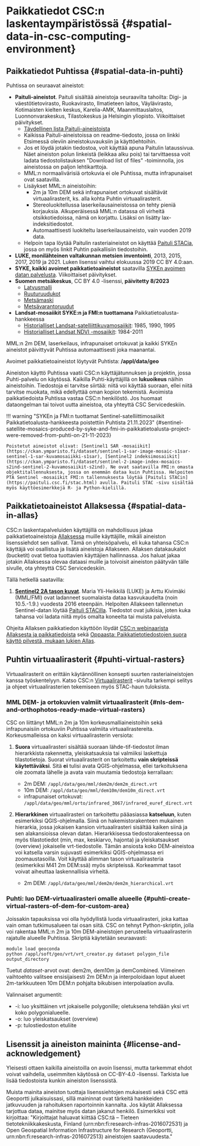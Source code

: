 # Paikkatiedot CSC:n laskentaympäristössä {#spatial-data-in-csc-computing-environment}

## Paikkatiedot Puhtissa {#spatial-data-in-puhti}

Puhtissa on seuraavat aineistot:

*   **Paituli-aineistot**. Paituli sisältää aineistoja seuraavilta tahoilta: Digi- ja väestötietovirasto, Ruokavirasto, Ilmatieteen laitos, Väylävirasto, Kotimaisten kielten keskus, Karelia-AMK, Maanmittauslaitos, Luonnonvarakeskus, Tilastokeskus ja Helsingin yliopisto. Viikoittaiset päivitykset. 
    -   [Täydellinen lista Paituli-aineistoista](https://paituli.csc.fi/metadata.html)
    -   Kaikissa Paituli-aineistoissa on readme-tiedosto, jossa on linkki Etsimessä oleviin aineistokuvauksiin ja käyttöehtoihin.
    -   Jos et löydä jotakin tiedostoa, voit käyttää apuna Paitulin lataussivua. Näet aineiston polun linkeistä (leikkaa alku pois) tai tarvittaessa voit ladata tiedostolistauksen "Download list of files" -toiminnolla, jos aineistossa on paljon lehtikarttoja.
    -   MML:n normaalivärisiä ortokuvia ei ole Puhtissa, mutta infrapunaiset ovat saatavilla.
    - Lisäykset MML:n aineistoihin:
        +   2m ja 10m DEM sekä infrapunaiset ortokuvat sisältävät virtuaalirasterit, ks. alla kohta Puhtin virtuaalirasterit.
        +   Stereoluokitellussa laserkeilausaineistossa on tehty pieniä korjauksia. Alkuperäisessä MML:n datassa oli virheitä otsikkotiedoissa, nämä on korjattu. Lisäksi on lisätty lax-indeksitiedostot.
        +   Automaattisesti luokiteltu laserkeilausaineisto, vain vuoden 2019 data.
    - Helpoin tapa löytää Paitulin rasteriaineistot on käyttää [Paituli STACia](https://paituli.csc.fi/stac.html), jossa on myös linkit Puhtin paikallisiin tiedostoihin.
*   **LUKE, monilähteinen valtakunnan metsien inventointi**, 2013, 2015, 2017, 2019 ja 2021. Luken lisenssi vaihtui elokuussa 2019 CC BY 4.0:aan.
*   **SYKE, kaikki avoimet paikkatietoaineistot** saatavilla [SYKEn avoimen datan palvelusta](https://www.syke.fi/fi-FI/Avoin_tieto/Paikkatietoaineistot/Ladattavat_paikkatietoaineistot).  Viikoittaiset päivitykset.
*   **Suomen metsäkeskus**, CC BY 4.0 -lisenssi, **päivitetty 8/2023**
    * [Latvusmalli](https://www.paikkatietohakemisto.fi/geonetwork/srv/fin/catalog.search#/metadata/0e7ad446-2999-4c94-ad0d-095991d8f80a)
    * [Ruuturuudukot](http://www.paikkatietohakemisto.fi/geonetwork/srv/fin/catalog.search#/metadata/3fa1beeb-ea6b-42b1-8e76-eb2bc8ac6d24)
    * [Metsämaski](https://www.paikkatietohakemisto.fi/geonetwork/srv/fin/catalog.search#/metadata/df99fbd3-44b3-4ffc-b84a-9459f318d545)
    * [Metsävarantoruudut](http://www.paikkatietohakemisto.fi/geonetwork/srv/fin/catalog.search#/metadata/332e5abf-63c2-4723-9c2d-4a926bbe587a)
*   **Landsat-mosaiikit SYKE:n ja FMI:n tuottamana** Paikkatietoalusta-hankkeessa
    -   [Historialliset Landsat-satelliittikuvamosaiikit](https://ckan.ymparisto.fi/dataset/historical-landsat-satellite-image-mosaics-href-historialliset-landsat-kuvamosaiikit-href): 1985, 1990, 1995
    -   [Historialliset Landsat NDVI -mosaiikit](https://ckan.ymparisto.fi/dataset/historical-landsat-image-index-mosaics-hind-historialliset-landsat-kuvaindeksimosaiikit-hind): 1984-2011

MML:n 2m DEM, laserkeilaus, infrapunaiset ortokuvat ja kaikki SYKEn aineistot päivittyvät Puhtissa automaattisesti joka maanantai.

Avoimet paikkatietoaineistot löytyvät Puhtista: **/appl/data/geo**

Aineiston käyttö Puhtissa vaatii CSC:n käyttäjätunnuksen ja projektin, jossa Puhti-palvelu on käytössä. Kaikilla Puhti-käyttäjillä on **lukuoikeus** näihin aineistoihin. Tiedostoja ei tarvitse siirtää: niitä voi käyttää suoraan, ellei niitä tarvitse muokata, mikä edellyttää oman kopion tekemistä. Avoimista paikkatiedoista Puhtissa vastaa CSC:n henkilöstö. Jos huomaat dataongelman tai toivot uutta aineistoa, ota yhteyttä CSC Servicedeskiin.

!!! warning "SYKEn ja FMI:n tuottamat Sentinel-satelliittimosaiikit Paikkatietoalusta-hankkeesta poistettiin Puhtista 21.11.2023" {#sentinel-satellite-mosaics-produced-by-syke-and-fmi-in-paikkatietoalusta-project-were-removed-from-puhti-on-21-11-2023}

    Poistetut aineistot olivat: [Sentinel1 SAR -mosaiikit](https://ckan.ymparisto.fi/dataset/sentinel-1-sar-image-mosaic-s1sar-sentinel-1-sar-kuvamosaiikki-s1sar), [Sentinel2 indeksimosaiikit](https://ckan.ymparisto.fi/dataset/sentinel-2-image-index-mosaics-s2ind-sentinel-2-kuvamosaiikit-s2ind). Ne ovat saatavilla FMI:n omasta objektitallennuksesta, jossa on enemmän dataa kuin Puhtissa. Helpoiten PTA Sentinel -mosaiikit FMI:n tallennuksesta löytää [Paituli STACin](https://paituli.csc.fi/stac.html) avulla. Paituli STAC -sivu sisältää myös käyttöesimerkkejä R- ja Python-kielillä.

## Paikkatietoaineistot Allaksessa {#spatial-data-in-allas}

CSC:n laskentapalveluiden käyttäjillä on mahdollisuus jakaa paikkatietoaineistoja [Allaksessa](../Allas/index.md) muille käyttäjille, mikäli aineiston lisenssiehdot sen sallivat. Tämä on yhteisöpalvelu, eli kuka tahansa CSC:n käyttäjä voi osallistua ja lisätä aineistoja Allakseen. Allaksen datakaukalot (bucketit) ovat tietoa tuottavien käyttäjien hallinnassa. Jos haluat jakaa jotakin Allaksessa olevaa dataasi muille ja toivoisit aineiston päätyvän tälle sivulle, ota yhteyttä CSC Servicedeskiin.

Tällä hetkellä saatavilla:

1.  **[Sentinel2 2A tason kuvat](https://a3s.fi/sentinel-readme/README.txt)**. Maria Yli-Heikkilä (LUKE) ja Arttu Kivimäki (MML/FMI) ovat ladanneet suomalaista dataa kasvukaudelta (noin 10.5.-1.9.) vuodesta 2016 eteenpäin. Helpoiten Allakseen tallennetun Sentinel-datan löytää [Paituli STACilla](https://paituli.csc.fi/stac.html). Tiedostot ovat julkisia, joten kuka tahansa voi ladata niitä myös omalta koneelta tai muista palveluista.

Ohjeita Allaksen paikkatiedon käyttöön löydät [CSC:n webinaarista Allaksesta ja paikkatiedoista](https://youtu.be/mnFXe2-dJ_g) sekä [Oppaasta: Paikkatietotiedostojen suora käyttö pilvestä, mukaan lukien Allas](../../support/tutorials/gis/gdal_cloud.md). 

## Puhtin virtuaalirasterit {#puhti-virtual-rasters}

Virtuaalirasterit on erittäin käytännöllinen konsepti suurten rasteriaineistojen kanssa työskentelyyn. Katso CSC:n [Virtuaalirasterit](../../support/tutorials/gis/virtual-rasters.md) -sivulta tarkempi selitys ja ohjeet virtuaalirasterien tekemiseen myös STAC-haun tuloksista.

### MML DEM- ja ortokuvien valmiit virtuaalirasterit {#nls-dem-and-orthophotos-ready-made-virtual-rasters}

CSC on liittänyt MML:n 2m ja 10m korkeusmalliaineistoihin sekä infrapunaisiin ortokuviin Puhtissa valmiita virtuaalirastereita. Korkeusmalleissa on kaksi virtuaalirasterin versiota:

1.  **Suora** virtuaalirasteri sisältää suoraan lähde-tif-tiedostot ilman hierarkkista rakennetta, yleiskatsauksia tai valmiiksi laskettuja tilastotietoja. Suorat virtuaalirasterit on tarkoitettu **vain skripteissä käytettäväksi**. Sitä **ei** tulisi avata QGIS-ohjelmassa, ellei tarkoituksena ole zoomata lähelle ja avata vain muutamia tiedostoja kerrallaan:
    *   2m DEM: `/appl/data/geo/mml/dem2m/dem2m_direct.vrt`
    *   10m DEM: `/appl/data/geo/mml/dem10m/dem10m_direct.vrt`
    *   infrapunaiset ortokuvat: `/appl/data/geo/mml/orto/infrared_3067/infrared_euref_direct.vrt`

2.  **Hierarkkinen** virtuaalirasteri on tarkoitettu pääasiassa **katseluun**, kuten esimerkiksi QGIS-ohjelmalla. Siinä on hakemistorakenteen mukainen hierarkia, jossa jokaisen kansion virtuaalirasteri sisältää kaiken siinä ja sen alakansioissa olevan datan. Hierarkkisessa tiedostorakenteessa on myös tilastotiedot (min, max, keskiarvo, hajonta) ja yleiskatsaukset (overview) jokaiselle vrt-tiedostolle. Tämän ansiosta koko DEM-aineistoa voi katsella varsin sujuvasti esimerkiksi QGIS-ohjelmassa eri zoomaustasoilla. Voit käyttää alimman tason virtuaalirasteria (esimerkiksi M41 2m DEM:ssä) myös skripteissä. Korkeammat tasot voivat aiheuttaa laskennallisia virheitä.

    *   2m DEM: `/appl/data/geo/mml/dem2m/dem2m_hierarchical.vrt`

### Puhti: luo DEM-virtuaalirasteri omalle alueelle {#puhti-create-virtual-rasters-of-dem-for-custom-area}

Joissakin tapauksissa voi olla hyödyllistä luoda virtuaalirasteri, joka kattaa vain oman tutkimusalueen tai osan siitä. CSC on tehnyt Python-skriptin, jolla voi rakentaa MML:n 2m ja 10m DEM-aineistojen perusteella virtuaalirasterin rajatulle alueelle Puhtissa. Skriptiä käytetään seuraavasti:

```
module load geoconda
python /appl/soft/geo/vrt/vrt_creator.py dataset polygon_file output_directory
```

Tuetut _dataset_-arvot ovat: dem2m, dem10m ja demCombined. Viimeinen vaihtoehto valitsee ensisijaisesti 2m DEM:n ja interpoloidaan loput alueet 2m-tarkkuuteen 10m DEM:n pohjalta bikubisen interpolaation avulla.

Valinnaiset argumentit:

*   -i: luo yksittäinen vrt jokaiselle polygonille; oletuksena tehdään yksi vrt koko polygonialueelle.
*   -o: luo yleiskatsaukset (overview)
*   -p: tulostiedoston etuliite


## Lisenssit ja aineiston maininta {#license-and-acknowledgement}

Yleisesti ottaen kaikilla aineistoilla on avoin lisenssi, mutta tarkemmat ehdot voivat vaihdella, useimmiten käytössä on CC-BY-4.0 -lisenssi. Tarkista lue lisää tiedostoista kunkin aineiston lisenssistä.

Muista mainita aineiston tuottaja lisenssiehtojen mukaisesti sekä CSC että Geoportti julkaisuissasi, sillä maininnat ovat tärkeitä hankkeiden jatkuvuuden ja rahoituksen raportoinnin kannalta. Jos käytät Allaksessa tarjottua dataa, mainitse myös datan jakanut henkilö.
Esimerkiksi voit kirjoittaa: "Kirjoittajat haluavat kiittää CSC:tä – Tieteen tietotekniikkakeskusta, Finland (urn:nbn:fi:research-infras-2016072531) ja Open Geospatial Information Infrastructure for Research (Geoportti, urn:nbn:fi:research-infras-2016072513) aineistojen saatavuudesta."